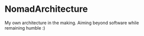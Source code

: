 # NomadArchitecture
My own architecture in the making. Aiming beyond software while remaining humble :)
